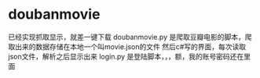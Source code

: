 # doubanmovie
已经实现抓取显示，就差一键下载
doubanmovie.py 是爬取豆瓣电影的脚本，爬取出来的数据存储在本地一个叫movie.json的文件
然后c#写的界面，每次读取json文件，解析之后显示出来
login.py 是登陆脚本，，，额，我的账号密码还在里面
